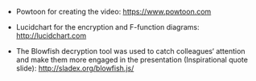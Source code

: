 
* Powtoon for creating the video: https://www.powtoon.com

* Lucidchart for the encryption and F-function diagrams: http://lucidchart.com

* The Blowfish decryption tool was used to catch colleagues‘ attention and make them more engaged in the presentation (Inspirational quote slide): http://sladex.org/blowfish.js/
